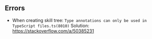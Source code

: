 ## Errors
- When creating skill tree: `Type annotations can only be used in TypeScript files.ts(8010)`
Solution: https://stackoverflow.com/a/50385231
